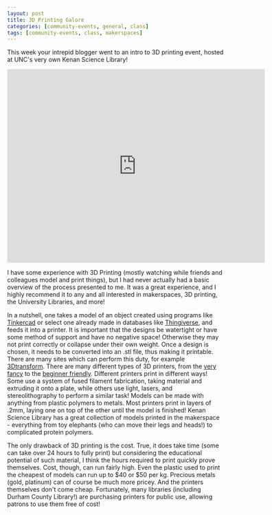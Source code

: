 ```yaml
---
layout: post
title: 3D Printing Galore
categories: [community-events, general, class]
tags: [community-events, class, makerspaces]
---
```


This week your intrepid blogger went to an intro to 3D printing event, hosted at UNC's very own Kenan Science Library! 

<iframe src="https://www.google.com/maps/embed?pb=!1m18!1m12!1m3!1d3231.5635363636075!2d-79.05457668425444!3d35.90870398014189!2m3!1f0!2f0!3f0!3m2!1i1024!2i768!4f13.1!3m3!1m2!1s0x89acc2e8b04577bb%3A0x3d7d53bf85c7760b!2sKenan+Science+Library!5e0!3m2!1sen!2sus!4v1475698819183" width="600" height="450" frameborder="0" style="border:0" allowfullscreen></iframe>

I have some experience with 3D Printing (mostly watching while friends and colleagues model and print things), but I had never actually had a basic overview of the process presented to me. It was a great experience, and I highly recommend it to any and all interested in makerspaces, 3D printing, the University Libraries, and more!

In a nutshell, one takes a model of an object created using programs like [Tinkercad](https://www.tinkercad.com/) or select one already made in databases like [Thingiverse](http://www.thingiverse.com/), and feeds it into a printer.
It is important that the designs be watertight or have some method of support and have no negative space! Otherwise they may not print correctly or collapse under their own weight. 
Once a design is chosen, it needs to be converted into an .stl file, thus making it printable. There are many sites which can perform this duty, for example [3Dtransform](http://www.3dtransform.com/).
There are many different types of 3D printers, from the [very fancy](http://www.stratasys.com/3d-printers/idea-series/uprint-se) to the [beginner friendly](http://us.xyzprinting.com/). Different printers print in different ways!
Some use a system of fused filament fabrication, taking material and extruding it onto a plate, while others use light, lasers, and stereolithography to perform a similar task! Models can be made with anything from plastic polymers to metals.
Most printers print in layers of .2mm, laying one on top of the other until the model is finished! Kenan Science Library has a great collection of models printed in the makerspace - everything from toy elephants (who can move their legs and heads!) to complicated protein polymers.

The only drawback of 3D printing is the cost. True, it does take time (some can take over 24 hours to fully print) but considering the educational potential of such material, I think the hours required to print quickly prove themselves.
Cost, though, can run fairly high. Even the plastic used to print the cheapest of models can run up to $40 or $50 per kg. Precious metals (gold, platinum) can of course be much more pricey. And the printers themselves don't come cheap.
Fortunately, many libraries (including Durham County Library!) are purchasing printers for public use, allowing patrons to use them free of cost!